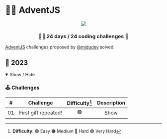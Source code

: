 # 🎅🎄 AdventJS

<p align="center"> 
  <img src=https://i.imgur.com/ek7czrD.png/>
</p>

<h3 align="center">🧑‍🚀 24 days / 24 coding challenges 🚀</h3>

[AdventJS](https://adventjs.dev/) challenges proposed by [@midudev](https://midu.dev/) solved.

## 🤖 2023

<details open>

<summary>Show / Hide</summary>

### 🕹️ Challenges

|  #  |      Challenge       | Difficulty[^1] |                  Description                   |
| :-: | :------------------: | :------------: | :--------------------------------------------: |
| 01  | First gift repeated! |       🟢       | [Show](https://adventjs.dev/challenges/2023/1) |

[^1]: **Difficulty**: 🟢 Easy 🟠 Medium 🔴 Hard 🟣 Very Hard

</details>
